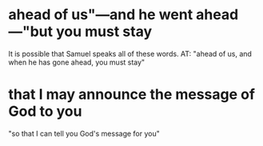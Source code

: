 # ahead of us"—and he went ahead—"but you must stay

It is possible that Samuel speaks all of these words. AT: "ahead of us, and when he has gone ahead, you must stay"

# that I may announce the message of God to you

"so that I can tell you God's message for you"
